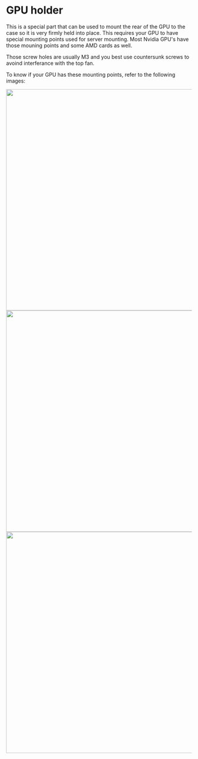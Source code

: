 # GPU holder

This is a special part that can be used to mount the rear of the GPU to the case so it is very firmly held into place. This requires your GPU to have special mounting points used for server mounting. Most Nvidia GPU's have those mouning points and some AMD cards as well.

Those screw holes are usually M3 and you best use countersunk screws to avoind interferance with the top fan.

To know if your GPU has these mounting points, refer to the following images:

<img src="./images/mounts1.jpg" width="600">

<img src="./images/mounts2.jpg" width="600">

<img src="./images/mounts3.jpg" width="600">
